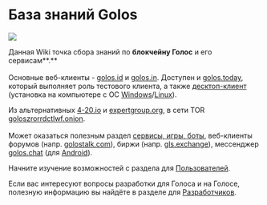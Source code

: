 # База знаний Golos

[![](https://raw.githubusercontent.com/golos-blockchain/wiki/master/golos\_logo.png)](https://golos.id/)

Данная Wiki точка сбора знаний по **блокчейну Голос** и его сервисам**.**\
\
Основные веб-клиенты - [golos.id](https://golos.id/) и [golos.in](https://golos.in/). Доступен и [golos.today](https://golos.today/), который выполняет роль тестового клиента, а также [десктоп-клиент](https://golos.id/ru--golos/@lex/alternativnyi-klient-blogov-golos-desktop-izmeneniya-v-tredakh-kommentariev) (установка на компьютере с ОС [Windows](https://files.golos.app/blogs-win/)/[Linux](https://files.golos.app/blogs-linux/)).&#x20;

Из альтернативных [4-20.io](https://4-20.io/) и [expertgroup.org](https://expertgroup.org/), в сети TOR [goloszrorrdctlwf.onion](http://goloszrorrdctlwf.onion).\
\
Может оказаться полезным раздел [сервисы, игры, боты](https://golos.id/services), веб-клиенты форумов (напр. [golostalk.com](https://golostalk.com/)), биржи (напр. [gls.exchange](https://gls.exchange/)), мессенджер [golos.chat](https://golos.chat) (для [Android](https://golos.id/ru--golos/@lex/messendzher-na-android-a-takzhe-v-golos-desktop-versii-kontenta-posty-dlya-podpischikov)).

Начните изучение возможностей с раздела для [Пользователей](users/welcome/).

Если вас интересуют вопросы разработки для Голоса и на Голосе, полезную информацию вы найдёте в разделе для [Разработчиков](developers/basics/).
